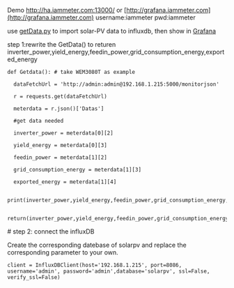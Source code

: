 Demo
http://ha.iammeter.com:13000/ or [http://grafana.iammeter.com](http://grafana.iammeter.com)
username:iammeter
pwd:iammeter

use [getData.py](getData.py) to import solar-PV data to influxdb, then show in [Grafana](https://grafana.com/grafana/dashboards/13295)



 step 1:rewrite the GetData() to returen inverter_power,yield_energy,feedin_power,grid_consumption_energy,exported_energy

```
def Getdata(): # take WEM3080T as example

  dataFetchUrl = 'http://admin:admin@192.168.1.215:5000/monitorjson'

  r = requests.get(dataFetchUrl)

  meterdata = r.json()['Datas']

  #get data needed

  inverter_power = meterdata[0][2]

  yield_energy = meterdata[0][3]

  feedin_power = meterdata[1][2]

  grid_consumption_energy = meterdata[1][3]

  exported_energy = meterdata[1][4]

  print(inverter_power,yield_energy,feedin_power,grid_consumption_energy,exported_energy)

  return(inverter_power,yield_energy,feedin_power,grid_consumption_energy,exported_energy)
```



\# step 2: connect the influxDB 

Create the corresponding datebase of solarpv and replace the corresponding parameter to your own.

```
client = InfluxDBClient(host='192.168.1.215', port=8086, username='admin', password='admin',database='solarpv', ssl=False, verify_ssl=False)
```

